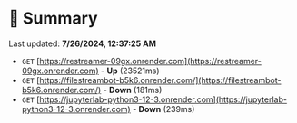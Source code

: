 # 📖 Summary
Last updated: **7/26/2024, 12:37:25 AM**

- `GET` [https://restreamer-09gx.onrender.com](https://restreamer-09gx.onrender.com) - **Up** (23521ms)
- `GET` [https://filestreambot-b5k6.onrender.com/](https://filestreambot-b5k6.onrender.com/) - **Down** (181ms)
- `GET` [https://jupyterlab-python3-12-3.onrender.com](https://jupyterlab-python3-12-3.onrender.com) - **Down** (239ms)
